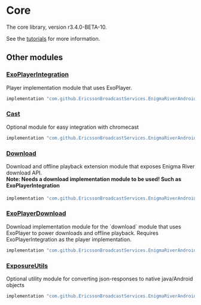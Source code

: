 # Core

The core library, version r3.4.0-BETA-10.

See the [tutorials](tutorials/index.md) for more information.

## Other modules

### [ExoPlayerIntegration](https://github.com/EricssonBroadcastServices/EnigmaRiverAndroidExoPlayerIntegration/tree/r3.4.0-BETA-10)

<p>Player implementation module that uses ExoPlayer.</p>

```gradle
implementation "com.github.EricssonBroadcastServices.EnigmaRiverAndroid:exoplayerintegration:r3.4.0-BETA-10"
```

### [Cast](https://github.com/EricssonBroadcastServices/EnigmaRiverAndroidCast/tree/r3.4.0-BETA-10)

<p>Optional module for easy integration with chromecast</p>

```gradle
implementation "com.github.EricssonBroadcastServices.EnigmaRiverAndroid:cast:r3.4.0-BETA-10"
```

### [Download](https://github.com/EricssonBroadcastServices/EnigmaRiverAndroidDownload/tree/r3.4.0-BETA-10)

<p>Download and offline playback extension module that exposes Enigma River download API.</p>
<h4 style="margin-top: -1em">Note: Needs a download implementation module to be used! Such as ExoPlayerIntegration</h4>

```gradle
implementation "com.github.EricssonBroadcastServices.EnigmaRiverAndroid:download:r3.4.0-BETA-10"
```

### [ExoPlayerDownload](https://github.com/EricssonBroadcastServices/EnigmaRiverAndroidExoPlayerDownload/tree/r3.4.0-BETA-10)

<p>Download implementation module for the `download` module that uses ExoPlayer to power downloads and offline playback. Requires ExoPlayerIntegration as the player implementation.</p>

```gradle
implementation "com.github.EricssonBroadcastServices.EnigmaRiverAndroid:exoPlayerDownload:r3.4.0-BETA-10"
```

### [ExposureUtils](https://github.com/EricssonBroadcastServices/EnigmaRiverAndroidExposureUtils/tree/r3.4.0-BETA-10)

<p>Optional utility module for converting json-responses to native java/Android objects</p>

```gradle
implementation "com.github.EricssonBroadcastServices.EnigmaRiverAndroid:exposureUtils:r3.4.0-BETA-10"
```